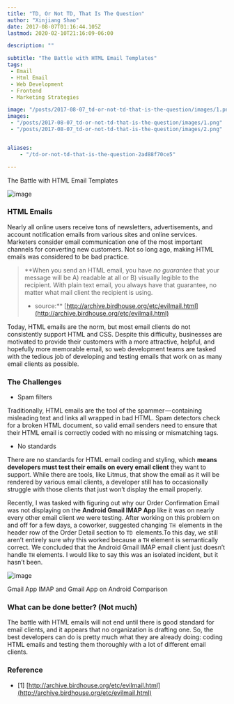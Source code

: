 ```yaml
---
title: "TD, Or Not TD, That Is The Question"
author: "Xinjiang Shao"
date: 2017-08-07T01:16:44.105Z
lastmod: 2020-02-10T21:16:09-06:00

description: ""

subtitle: "The Battle with HTML Email Templates"
tags:
 - Email
 - Html Email
 - Web Development
 - Frontend
 - Marketing Strategies

image: "/posts/2017-08-07_td-or-not-td-that-is-the-question/images/1.png" 
images:
 - "/posts/2017-08-07_td-or-not-td-that-is-the-question/images/1.png"
 - "/posts/2017-08-07_td-or-not-td-that-is-the-question/images/2.png"


aliases:
    - "/td-or-not-td-that-is-the-question-2ad88f70ce5"

---
```


The Battle with HTML Email Templates



![image](/posts/2017-08-07_td-or-not-td-that-is-the-question/images/1.png#layoutOutsetCenter)

### **HTML Emails**

Nearly all online users receive tons of newsletters, advertisements, and account notification emails from various sites and online services. Marketers consider email communication one of the most important channels for converting new customers. Not so long ago, making HTML emails was considered to be bad practice.
> **When you send an HTML email, you have _no guarantee_ that your message will be A) readable at all or B) visually legible to the recipient. With plain text email, you always have that guarantee, no matter what mail client the recipient is using.  
> - source:** [http://archive.birdhouse.org/etc/evilmail.html](http://archive.birdhouse.org/etc/evilmail.html)

Today, HTML emails are the norm, but most email clients do not consistently support HTML and CSS. Despite this difficulty, businesses are motivated to provide their customers with a more attractive, helpful, and hopefully more memorable email, so web development teams are tasked with the tedious job of developing and testing emails that work on as many email clients as possible.

### The Challenges

*   Spam filters

Traditionally, HTML emails are the tool of the spammer — containing misleading text and links all wrapped in bad HTML. Spam detectors check for a broken HTML document, so valid email senders need to ensure that their HTML email is correctly coded with no missing or mismatching tags.

*   No standards

There are no standards for HTML email coding and styling, which **means developers must test their emails on every email client** they want to support. While there are tools, like Litmus, that show the email as it will be rendered by various email clients, a developer still has to occasionally struggle with those clients that just won’t display the email properly.

Recently, I was tasked with figuring out why our Order Confirmation Email was not displaying on the **Android Gmail IMAP App** like it was on nearly every other email client we were testing. After working on this problem on and off for a few days, a coworker, suggested changing `TH `elements in the header row of the Order Detail section to `TD `elements.To this day, we still aren’t entirely sure why this worked because a `TH` element is semantically correct. We concluded that the Android Gmail IMAP email client just doesn’t handle `TH` elements. I would like to say this was an isolated incident, but it hasn’t been.



![image](/posts/2017-08-07_td-or-not-td-that-is-the-question/images/2.png#layoutOutsetCenter)

Gmail App IMAP and Gmail App on Android Comparison

### What can be done better? (Not much)

The battle with HTML emails will not end until there is good standard for email clients, and it appears that no organization is drafting one. So, the best developers can do is pretty much what they are already doing: coding HTML emails and testing them thoroughly with a lot of different email clients.

### Reference

*   [1] [http://archive.birdhouse.org/etc/evilmail.html](http://archive.birdhouse.org/etc/evilmail.html)
